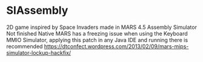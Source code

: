 # SIAssembly
2D game inspired by Space Invaders made in MARS 4.5 Assembly Simulator
Not finished
Native MARS has a freezing issue when using the Keyboard MMIO Simulator, applying this patch in any Java IDE and running there is recommended
https://dtconfect.wordpress.com/2013/02/09/mars-mips-simulator-lockup-hackfix/
